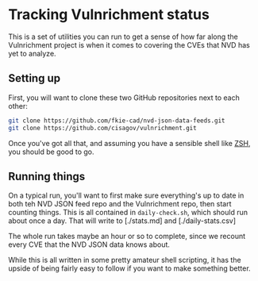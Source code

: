 # Tracking Vulnrichment status

This is a set of utilities you can run to get a sense of how far along the Vulnrichment project is when it comes to covering the CVEs that NVD has yet to analyze.

## Setting up

First, you will want to clone these two GitHub repositories next to each other:

```bash
git clone https://github.com/fkie-cad/nvd-json-data-feeds.git
git clone https://github.com/cisagov/vulnrichment.git
```

Once you've got all that, and assuming you have a sensible shell like [ZSH](https://github.com/ohmyzsh/ohmyzsh/wiki/Installing-ZSH), you should be good to go.

## Running things

On a typical run, you'll want to first make sure everything's up to date in both teh NVD JSON
feed repo and the Vulnrichment repo, then start counting things. This is all contained in
`daily-check.sh`, which should run about once a day. That will write to [./stats.md]
and [./daily-stats.csv]

The whole run takes maybe an hour or so to complete, since we recount every CVE that the NVD
JSON data knows about.

While this is all written in some pretty amateur shell scripting, it has the upside of being
fairly easy to follow if you want to make something better.
